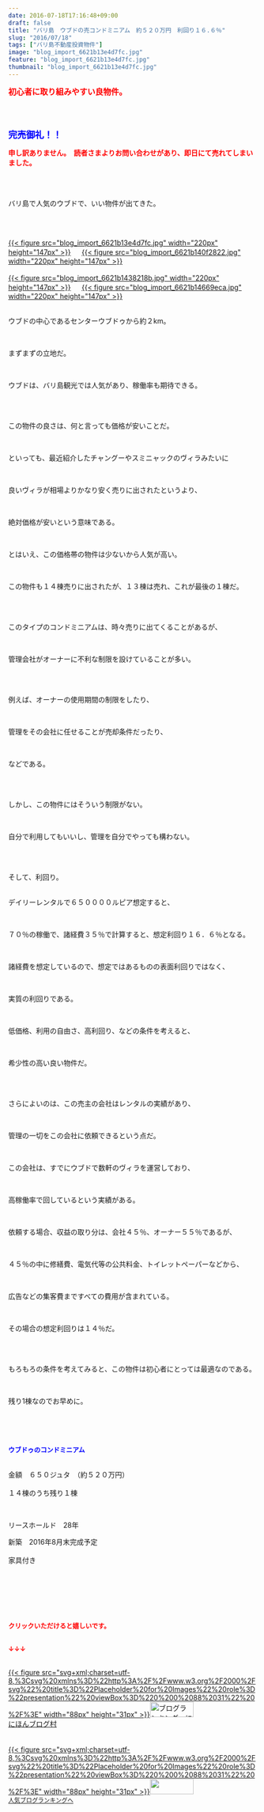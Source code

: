 ```yaml
---
date: 2016-07-18T17:16:48+09:00
draft: false
title: "バリ島　ウブドの売コンドミニアム　約５２０万円　利回り１６.６％"
slug: "2016/07/18"
tags: ["バリ島不動産投資物件"]
image: "blog_import_6621b13e4d7fc.jpg"
feature: "blog_import_6621b13e4d7fc.jpg"
thumbnail: "blog_import_6621b13e4d7fc.jpg"
---
```

<p><font color="#ff0000" size="3"><strong>初心者に取り組みやすい良物件。</strong></font></p><br/><br/><p><font color="#0000ff" size="4"><strong>完売御礼！！</strong></font></p><p><font color="#ff0000"><strong>申し訳ありません。　読者さまよりお問い合わせがあり、即日にて売れてしまいました。</strong></font></p><br/><br/><p>バリ島で人気のウブドで、いい物件が出てきた。</p><br/><p><br/><a href="blog_import_6621b13f7def6.jpg">{{< figure src="blog_import_6621b13e4d7fc.jpg" width="220px" height="147px" >}}</a>  　<a href="blog_import_6621b14237d22.jpg">{{< figure src="blog_import_6621b140f2822.jpg" width="220px" height="147px" >}}</a> <br/><br/><a href="blog_import_6621b144bace1.jpg">{{< figure src="blog_import_6621b1438218b.jpg" width="220px" height="147px" >}}</a>  　<a href="blog_import_6621b147a6e80.jpg">{{< figure src="blog_import_6621b14669eca.jpg" width="220px" height="147px" >}}</a> <br/><br/></p><p>ウブドの中心であるセンターウブドゥから約２km。</p><br/><p>まずまずの立地だ。</p><br/><p>ウブドは、バリ島観光では人気があり、稼働率も期待できる。</p><br/><br/><p>この物件の良さは、何と言っても価格が安いことだ。</p><br/><p>といっても、最近紹介したチャングーやスミニャックのヴィラみたいに</p><br/><p>良いヴィラが相場よりかなり安く売りに出されたというより、</p><br/><p>絶対価格が安いという意味である。</p><p><br/></p><p>とはいえ、この価格帯の物件は少ないから人気が高い。</p><br/><p>この物件も１４棟売りに出されたが、１３棟は売れ、これが最後の１棟だ。</p><br/><br/><p>このタイプのコンドミニアムは、時々売りに出てくることがあるが、</p><br/><p>管理会社がオーナーに不利な制限を設けていることが多い。</p><br/><br/><p>例えば、オーナーの使用期間の制限をしたり、</p><br/><p>管理をその会社に任せることが売却条件だったり、</p><br/><p>などである。</p><br/><br/><p>しかし、この物件にはそういう制限がない。</p><br/><p>自分で利用してもいいし、管理を自分でやっても構わない。</p><br/><p><br/>そして、利回り。</p><p><br/>デイリーレンタルで６５００００ルピア想定すると、</p><br/><p>７０％の稼働で、諸経費３５％で計算すると、想定利回り１６．６％となる。</p><br/><p>諸経費を想定しているので、想定ではあるものの表面利回りではなく、</p><br/><p>実質の利回りである。</p><br/><p>低価格、利用の自由さ、高利回り、などの条件を考えると、</p><br/><p>希少性の高い良い物件だ。</p><br/><br/><p>さらによいのは、この売主の会社はレンタルの実績があり、</p><br/><p>管理の一切をこの会社に依頼できるという点だ。</p><br/><p>この会社は、すでにウブドで数軒のヴィラを運営しており、</p><br/><p>高稼働率で回しているという実績がある。</p><p><br/></p><p>依頼する場合、収益の取り分は、会社４５％、オーナー５５％であるが、</p><br/><p>４５％の中に修繕費、電気代等の公共料金、トイレットペーパーなどから、</p><br/><p>広告などの集客費まですべての費用が含まれている。</p><br/><p>その場合の想定利回りは１４％だ。</p><br/><p><br/>もろもろの条件を考えてみると、この物件は初心者にとっては最適なのである。</p><br/><p>残り1棟なのでお早めに。</p><br/><br/><p><br/><font color="#0000ff" size="2"><strong>ウブドゥのコンドミニアム</strong></font><br/><br/></p><p>金額　６５０ジュタ　（約５２０万円）<br/><br/>１４棟のうち残り１棟<br/></p><br/><p>リースホールド　28年<br/></p><p>新築　2016年8月末完成予定<br/><br/>家具付き</p><br/><br/><br/><br/><br/><p><font color="#ff0000" size="2"><strong>クリックいただけると嬉しいです。<br/></strong></font><font color="#ff0000" size="2"><strong><br/></strong></font></p><p><font color="#ff0000" size="2"><strong>↓↓↓</strong></font></p><p><br/><a href="http://www.blogmura.com/ranking.html" target="_blank">{{< figure src="svg+xml;charset=utf-8,%3Csvg%20xmlns%3D%22http%3A%2F%2Fwww.w3.org%2F2000%2Fsvg%22%20title%3D%22Placeholder%20for%20Images%22%20role%3D%22presentation%22%20viewBox%3D%220%200%2088%2031%22%20%2F%3E" width="88px" height="31px" >}}<noscript><img border="0" alt="ブログランキング・にほんブログ村へ" src="https://img-proxy.blog-video.jp/images?url=http%3A%2F%2Fwww.blogmura.com%2Fimg%2Fwww88_31.gif" width="88" height="31"></noscript></a> <br/><a href="http://www.blogmura.com/ranking.html" target="_blank">にほんブログ村</a> <br/><br/><br/><a title="人気ブログランキングへ" href="link.php?1804582">{{< figure src="svg+xml;charset=utf-8,%3Csvg%20xmlns%3D%22http%3A%2F%2Fwww.w3.org%2F2000%2Fsvg%22%20title%3D%22Placeholder%20for%20Images%22%20role%3D%22presentation%22%20viewBox%3D%220%200%2088%2031%22%20%2F%3E" width="88px" height="31px" >}}<noscript><img border="0" src="https://blog.with2.net/img/banner/banner_22.gif" width="88" height="31"></noscript></a> <br/><a style="FONT-SIZE: 12px" href="link.php?1804582">人気ブログランキングへ</a> <br/></p>

